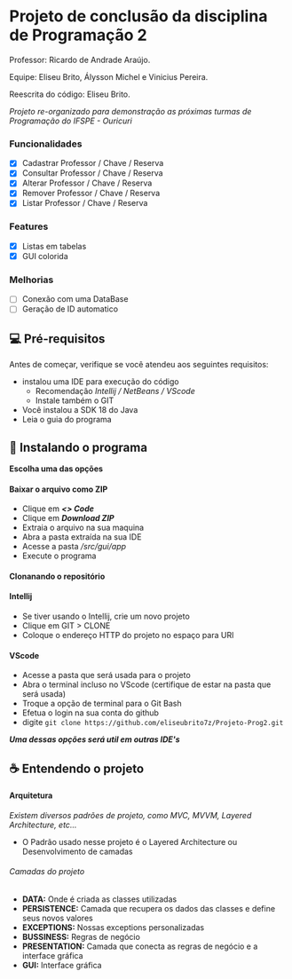 # Projeto de conclusão da disciplina de Programação 2

Professor: Ricardo de Andrade Araújo.

Equipe: Eliseu Brito, Álysson Michel e Vinicius Pereira.

Reescrita do código: Eliseu Brito.

*Projeto re-organizado para demonstração as próximas turmas de Programação do IFSPE - Ouricuri*

### Funcionalidades

- [x] Cadastrar Professor / Chave / Reserva
- [x] Consultar Professor / Chave / Reserva
- [x] Alterar Professor / Chave / Reserva
- [x] Remover Professor / Chave / Reserva
- [x] Listar Professor / Chave / Reserva

### Features

- [x] Listas em tabelas
- [x] GUI colorida
  
### Melhorias

- [ ] Conexão com uma DataBase
- [ ] Geração de ID automatico

## 💻 Pré-requisitos

Antes de começar, verifique se você atendeu aos seguintes requisitos:

- instalou uma IDE para execução do código
  - Recomendação *Intellij / NetBeans / VScode*  
  - Instale também o GIT
- Você instalou a SDK 18 do Java
- Leia o guia do programa
  
## 🚀 Instalando o programa

**Escolha uma das opções**

#### Baixar o arquivo como ZIP

- Clique em ***<> Code***
- Clique em ***Download ZIP***
- Extraia o arquivo na sua maquina
- Abra a pasta extraída na sua IDE
- Acesse a pasta */src/gui/app*
- Execute o programa
  
#### Clonanando o repositório

#### Intellij
- Se tiver usando o Intellij, crie um novo projeto
- Clique em GIT > CLONE
- Coloque o endereço HTTP do projeto no espaço para URl

#### VScode
- Acesse a pasta que será usada para o projeto
- Abra o terminal incluso no VScode (certifique de estar na pasta que será usada)
- Troque a opção de terminal para o Git Bash
- Efetua o login na sua conta do github
- digite ```git clone https://github.com/eliseubrito7z/Projeto-Prog2.git```

***Uma dessas opções será util em outras IDE's***

## ☕ Entendendo o projeto

#### Arquitetura
*Existem diversos padrões de projeto, como MVC, MVVM, Layered Architecture, etc...*
- O Padrão usado nesse projeto é o Layered Architecture ou Desenvolvimento de camadas

###### Camadas do projeto

- **DATA:** Onde é criada as classes utilizadas 
- **PERSISTENCE:** Camada que recupera os dados das classes e define seus novos valores
- **EXCEPTIONS:** Nossas exceptions personalizadas
- **BUSSINESS:** Regras de negócio
- **PRESENTATION:** Camada que conecta as regras de negócio e a interface gráfica
- **GUI:** Interface gráfica
